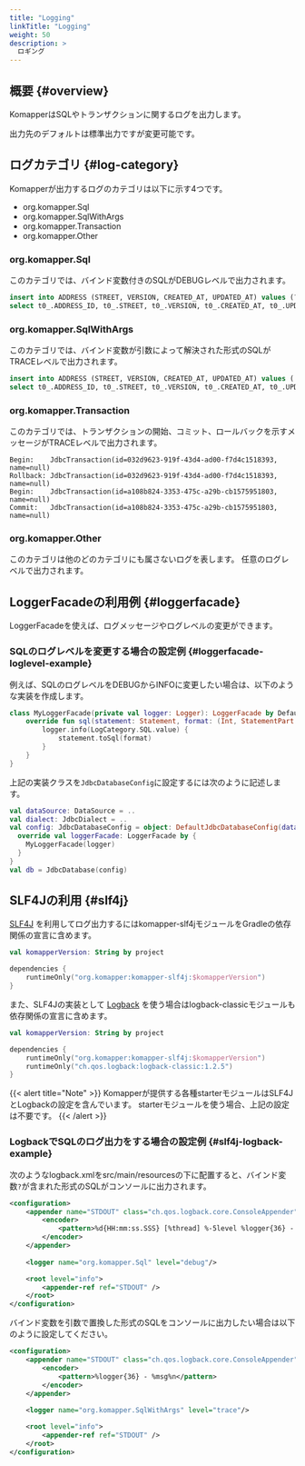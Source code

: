 ```yaml
---
title: "Logging"
linkTitle: "Logging"
weight: 50
description: >
  ロギング
---
```


## 概要 {#overview}

KomapperはSQLやトランザクションに関するログを出力します。

出力先のデフォルトは標準出力ですが変更可能です。

## ログカテゴリ {#log-category}

Komapperが出力するログのカテゴリは以下に示す4つです。

- org.komapper.Sql
- org.komapper.SqlWithArgs
- org.komapper.Transaction
- org.komapper.Other

### org.komapper.Sql

このカテゴリでは、バインド変数付きのSQLがDEBUGレベルで出力されます。

```sql
insert into ADDRESS (STREET, VERSION, CREATED_AT, UPDATED_AT) values (?, ?, ?, ?)
select t0_.ADDRESS_ID, t0_.STREET, t0_.VERSION, t0_.CREATED_AT, t0_.UPDATED_AT from ADDRESS as t0_ where t0_.ADDRESS_ID = ?
```

### org.komapper.SqlWithArgs

このカテゴリでは、バインド変数が引数によって解決された形式のSQLがTRACEレベルで出力されます。

```sql
insert into ADDRESS (STREET, VERSION, CREATED_AT, UPDATED_AT) values ('street A', 0, '2021-07-31T21:23:24.511', '2021-07-31T21:23:24.511')
select t0_.ADDRESS_ID, t0_.STREET, t0_.VERSION, t0_.CREATED_AT, t0_.UPDATED_AT from ADDRESS as t0_ where t0_.ADDRESS_ID = 1
```

### org.komapper.Transaction

このカテゴリでは、トランザクションの開始、コミット、ロールバックを示すメッセージがTRACEレベルで出力されます。

```
Begin:    JdbcTransaction(id=032d9623-919f-43d4-ad00-f7d4c1518393, name=null)
Rollback: JdbcTransaction(id=032d9623-919f-43d4-ad00-f7d4c1518393, name=null)
Begin:    JdbcTransaction(id=a108b824-3353-475c-a29b-cb1575951803, name=null)
Commit:   JdbcTransaction(id=a108b824-3353-475c-a29b-cb1575951803, name=null)
```

### org.komapper.Other

このカテゴリは他のどのカテゴリにも属さないログを表します。
任意のログレベルで出力されます。

## LoggerFacadeの利用例 {#loggerfacade}

LoggerFacadeを使えば、ログメッセージやログレベルの変更ができます。

### SQLのログレベルを変更する場合の設定例 {#loggerfacade-loglevel-example}

例えば、SQLのログレベルをDEBUGからINFOに変更したい場合は、以下のような実装を作成します。

```kotlin
class MyLoggerFacade(private val logger: Logger): LoggerFacade by DefaultLoggerFacade(logger) {
    override fun sql(statement: Statement, format: (Int, StatementPart.PlaceHolder) -> CharSequence) {
        logger.info(LogCategory.SQL.value) {
            statement.toSql(format)
        }
    }
}
```

上記の実装クラスを`JdbcDatabaseConfig`に設定するには次のように記述します。

```kotlin
val dataSource: DataSource = ..
val dialect: JdbcDialect = ..
val config: JdbcDatabaseConfig = object: DefaultJdbcDatabaseConfig(dataSource, dialect) {
  override val loggerFacade: LoggerFacade by {
    MyLoggerFacade(logger)
  }
}
val db = JdbcDatabase(config)
```

## SLF4Jの利用 {#slf4j}

[SLF4J](http://www.slf4j.org/) を利用してログ出力するにはkomapper-slf4jモジュールをGradleの依存関係の宣言に含めます。

```kotlin
val komapperVersion: String by project

dependencies {
    runtimeOnly("org.komapper:komapper-slf4j:$komapperVersion")
}
```

また、SLF4Jの実装として [Logback](http://logback.qos.ch/) を使う場合はlogback-classicモジュールも依存関係の宣言に含めます。

```kotlin
val komapperVersion: String by project

dependencies {
    runtimeOnly("org.komapper:komapper-slf4j:$komapperVersion")
    runtimeOnly("ch.qos.logback:logback-classic:1.2.5")
}
```

{{< alert title="Note" >}}
Komapperが提供する各種starterモジュールはSLF4JとLogbackの設定を含んでいます。
starterモジュールを使う場合、上記の設定は不要です。
{{< /alert >}}

### LogbackでSQLのログ出力をする場合の設定例 {#slf4j-logback-example}

次のようなlogback.xmlをsrc/main/resourcesの下に配置すると、バインド変数`?`が含まれた形式のSQLがコンソールに出力されます。

```xml
<configuration>
    <appender name="STDOUT" class="ch.qos.logback.core.ConsoleAppender">
        <encoder>
            <pattern>%d{HH:mm:ss.SSS} [%thread] %-5level %logger{36} - %msg%n</pattern>
        </encoder>
    </appender>
    
    <logger name="org.komapper.Sql" level="debug"/>

    <root level="info">
        <appender-ref ref="STDOUT" />
    </root>
</configuration>
```

バインド変数を引数で置換した形式のSQLをコンソールに出力したい場合は以下のように設定してください。

```xml
<configuration>
    <appender name="STDOUT" class="ch.qos.logback.core.ConsoleAppender">
        <encoder>
            <pattern>%logger{36} - %msg%n</pattern>
        </encoder>
    </appender>
    
    <logger name="org.komapper.SqlWithArgs" level="trace"/>

    <root level="info">
        <appender-ref ref="STDOUT" />
    </root>
</configuration>
```
